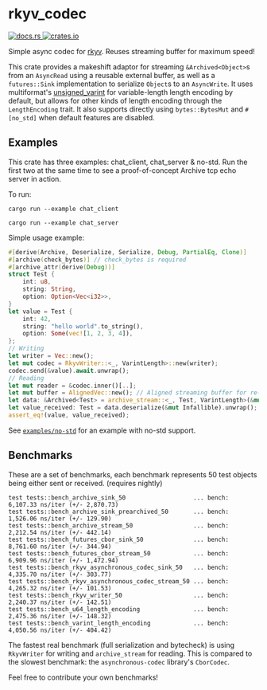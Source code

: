 # rkyv_codec
<p>
    <a href="https://docs.rs/rkyv_codec">
        <img src="https://img.shields.io/docsrs/rkyv_codec.svg" alt="docs.rs">
    </a>
    <a href="https://crates.io/crates/rkyv_codec">
        <img src="https://img.shields.io/crates/v/rkyv_codec.svg" alt="crates.io">
    </a>
</p>

Simple async codec for [rkyv](https://github.com/rkyv/rkyv). Reuses streaming buffer for maximum speed!

This crate provides a makeshift adaptor for streaming `&Archived<Object>`s from an `AsyncRead` using a reusable external buffer, as well as a `futures::Sink` implementation to serialize `Object`s to an `AsyncWrite`.
It uses multiformat's [unsigned_varint](https://docs.rs/unsigned-varint/latest/unsigned_varint/) for variable-length length encoding by default, but allows for other kinds of length encoding through the `LengthEncoding` trait.
It also supports directly using `bytes::BytesMut` and `#[no_std]` when default features are disabled.

## Examples
This crate has three examples: chat_client, chat_server & no-std. Run the first two at the same time to see a proof-of-concept Archive tcp echo server in action.

To run:

`cargo run --example chat_client`

`cargo run --example chat_server`

Simple usage example:
```rust
#[derive(Archive, Deserialize, Serialize, Debug, PartialEq, Clone)]
#[archive(check_bytes)] // check_bytes is required
#[archive_attr(derive(Debug))]
struct Test {
    int: u8,
    string: String,
    option: Option<Vec<i32>>,
}
let value = Test {
    int: 42,
    string: "hello world".to_string(),
    option: Some(vec![1, 2, 3, 4]),
};
// Writing
let writer = Vec::new();
let mut codec = RkyvWriter::<_, VarintLength>::new(writer);
codec.send(&value).await.unwrap();
// Reading
let mut reader = &codec.inner()[..];
let mut buffer = AlignedVec::new(); // Aligned streaming buffer for re-use
let data: &Archived<Test> = archive_stream::<_, Test, VarintLength>(&mut reader, &mut buffer).await.unwrap(); // This returns a reference into the passed buffer
let value_received: Test = data.deserialize(&mut Infallible).unwrap();
assert_eq!(value, value_received);
```

See [`examples/no-std`](examples/no-std/src/main.rs) for an example with no-std support.

## Benchmarks

These are a set of benchmarks, each benchmark represents 50 test objects being either sent or received. (requires nightly)
```
test tests::bench_archive_sink_50                   ... bench:       6,107.33 ns/iter (+/- 2,870.73)
test tests::bench_archive_sink_prearchived_50       ... bench:       1,526.06 ns/iter (+/- 129.90)
test tests::bench_archive_stream_50                 ... bench:       2,212.54 ns/iter (+/- 442.14)
test tests::bench_futures_cbor_sink_50              ... bench:       8,761.60 ns/iter (+/- 344.94)
test tests::bench_futures_cbor_stream_50            ... bench:       6,909.96 ns/iter (+/- 1,472.94)
test tests::bench_rkyv_asynchronous_codec_sink_50   ... bench:       4,335.70 ns/iter (+/- 303.77)
test tests::bench_rkyv_asynchronous_codec_stream_50 ... bench:       4,265.32 ns/iter (+/- 101.53)
test tests::bench_rkyv_writer_50                    ... bench:       2,240.37 ns/iter (+/- 142.51)
test tests::bench_u64_length_encoding               ... bench:       2,475.36 ns/iter (+/- 148.32)
test tests::bench_varint_length_encoding            ... bench:       4,050.56 ns/iter (+/- 404.42)
```
The fastest real benchmark (full serialization and bytecheck) is using `RkyvWriter` for writing and `archive_stream` for reading.
This is compared to the slowest benchmark: the `asynchronous-codec` library's `CborCodec`.

Feel free to contribute your own benchmarks!